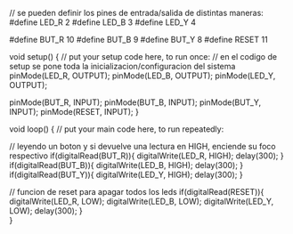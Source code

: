 // se pueden definir los pines de entrada/salida de distintas maneras:
#define LED_R 2
#define LED_B 3
#define LED_Y 4

#define BUT_R 10
#define BUT_B 9
#define BUT_Y 8
#define RESET 11

void setup() {
  // put your setup code here, to run once:
  // en el codigo de setup se pone toda la inicializacion/configuracion del sistema
  pinMode(LED_R, OUTPUT);
  pinMode(LED_B, OUTPUT);
  pinMode(LED_Y, OUTPUT);

  pinMode(BUT_R, INPUT);
  pinMode(BUT_B, INPUT);
  pinMode(BUT_Y, INPUT);
  pinMode(RESET, INPUT); 
}

void loop() {
  // put your main code here, to run repeatedly:

  // leyendo un boton y si devuelve una lectura en HIGH, enciende su foco respectivo
 if(digitalRead(BUT_R)){
  digitalWrite(LED_R, HIGH);
  delay(300);
 }
 if(digitalRead(BUT_B)){
  digitalWrite(LED_B, HIGH);
  delay(300);
 }
 if(digitalRead(BUT_Y)){
  digitalWrite(LED_Y, HIGH);
  delay(300);
 }

 // funcion de reset para apagar todos los leds
 if(digitalRead(RESET)){
  digitalWrite(LED_R, LOW);
  digitalWrite(LED_B, LOW);
  digitalWrite(LED_Y, LOW);
  delay(300);
 }  
}
